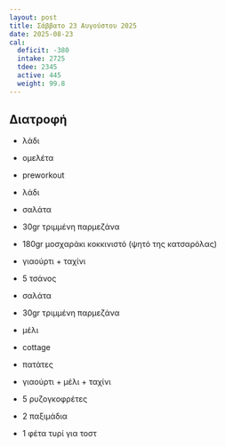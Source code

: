 ```yaml
---
layout: post
title: Σάββατο 23 Αυγούστου 2025
date: 2025-08-23
cal:
  deficit: -380
  intake: 2725
  tdee: 2345
  active: 445
  weight: 99.8
---
```



## Διατροφή

- λάδι
- ομελέτα
- preworkout

- λάδι
- σαλάτα
- 30gr τριμμένη παρμεζάνα
- 180gr μοσχαράκι κοκκινιστό (ψητό της κατσαρόλας)
- γιαούρτι + ταχίνι

- 5 τσάνος

- σαλάτα
- 30gr τριμμένη παρμεζάνα
- μέλι
- cottage
- πατάτες
- γιαούρτι + μέλι + ταχίνι
- 5 ρυζογκοφρέτες
- 2 παξιμάδια
- 1 φέτα τυρί για τοστ

